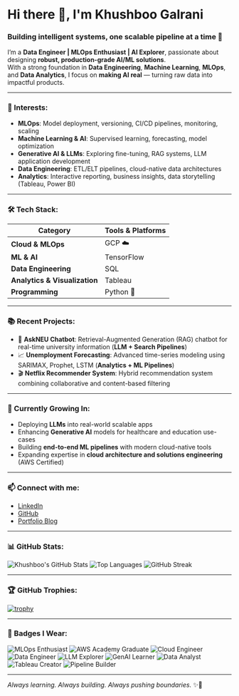 # Hi there 👋, I'm Khushboo Galrani

### Building intelligent systems, one scalable pipeline at a time 🚀

I’m a **Data Engineer | MLOps Enthusiast | AI Explorer**, passionate about designing **robust, production-grade AI/ML solutions**.  
With a strong foundation in **Data Engineering**, **Machine Learning**, **MLOps**, and **Data Analytics**, I focus on **making AI real** — turning raw data into impactful products.

---

### 🚀 Interests:
- **MLOps**: Model deployment, versioning, CI/CD pipelines, monitoring, scaling
- **Machine Learning & AI**: Supervised learning, forecasting, model optimization
- **Generative AI & LLMs**: Exploring fine-tuning, RAG systems, LLM application development
- **Data Engineering**: ETL/ELT pipelines, cloud-native data architectures
- **Analytics**: Interactive reporting, business insights, data storytelling (Tableau, Power BI)

---

### 🛠️ Tech Stack:
| Category          | Tools & Platforms |
|-------------------|-------------------|
| **Cloud & MLOps**  | GCP ☁️ | AWS ☁️ | MLflow | DVC | Docker 🐳 | Kubernetes |
| **ML & AI**        | TensorFlow | PyTorch ⚡ | Scikit-learn | Hugging Face 🤗 |
| **Data Engineering** | SQL | BigQuery | MongoDB | Apache Airflow | ETL/ELT Pipelines |
| **Analytics & Visualization** | Tableau | Power BI | Matplotlib | Seaborn |
| **Programming**    | Python 🐍 | Java | SQL |


---

### 📚 Recent Projects:
- 🧠 **AskNEU Chatbot**: Retrieval-Augmented Generation (RAG) chatbot for real-time university information (**LLM + Search Pipelines**)
- 📈 **Unemployment Forecasting**: Advanced time-series modeling using SARIMAX, Prophet, LSTM (**Analytics + ML Pipelines**)
- 🎬 **Netflix Recommender System**: Hybrid recommendation system combining collaborative and content-based filtering

---

### 🌱 Currently Growing In:
- Deploying **LLMs** into real-world scalable apps
- Enhancing **Generative AI** models for healthcare and education use-cases
- Building **end-to-end ML pipelines** with modern cloud-native tools
- Expanding expertise in **cloud architecture and solutions engineering** (AWS Certified)


---

### 📫 Connect with me:
- [LinkedIn](https://www.linkedin.com/in/galranik/)
- [GitHub](https://github.com/khushboogalrani)
- [Portfolio Blog](https://khushboogalrani.wordpress.com/)

---

### 📊 GitHub Stats:

![Khushboo's GitHub Stats](https://github-readme-stats.vercel.app/api?username=khushboogalrani&show_icons=true&theme=radical)
![Top Languages](https://github-readme-stats.vercel.app/api/top-langs/?username=khushboogalrani&layout=compact&theme=radical)
![GitHub Streak](https://streak-stats.demolab.com/?user=khushboogalrani&theme=radical)

---

### 🏆 GitHub Trophies:

[![trophy](https://github-profile-trophy.vercel.app/?username=khushboogalrani&theme=radical&no-frame=true&column=7)](https://github.com/ryo-ma/github-profile-trophy)

---

### 🧩 Badges I Wear:
![MLOps Enthusiast](https://img.shields.io/badge/-MLOps-informational?style=flat&logo=docker&logoColor=white)
![AWS Academy Graduate](https://img.shields.io/badge/-AWS%20Certified%20Cloud%20Architecting-232F3E?style=flat&logo=amazonaws&logoColor=white)
![Cloud Engineer](https://img.shields.io/badge/-Cloud%20Engineering-blue?style=flat&logo=googlecloud&logoColor=white)
![Data Engineer](https://img.shields.io/badge/-Data%20Engineering-green?style=flat&logo=apacheairflow&logoColor=white)
![LLM Explorer](https://img.shields.io/badge/-LLM%20Explorer-purple?style=flat&logo=OpenAI&logoColor=white)
![GenAI Learner](https://img.shields.io/badge/-Generative%20AI-orange?style=flat&logo=OpenAI&logoColor=white)
![Data Analyst](https://img.shields.io/badge/-Data%20Analyst-yellow?style=flat&logo=tableau&logoColor=white)
![Tableau Creator](https://img.shields.io/badge/-Tableau%20Dashboard%20Designer-blueviolet?style=flat&logo=tableau&logoColor=white)
![Pipeline Builder](https://img.shields.io/badge/-Pipeline%20Architect-teal?style=flat&logo=apacheairflow&logoColor=white)

---

_Always learning. Always building. Always pushing boundaries._ ✨🚀
